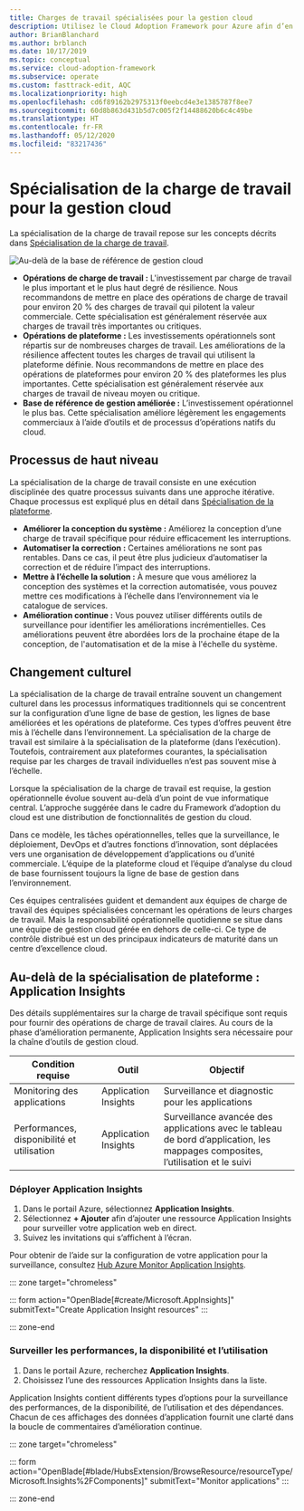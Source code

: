 ```yaml
---
title: Charges de travail spécialisées pour la gestion cloud
description: Utilisez le Cloud Adoption Framework pour Azure afin d’en savoir plus sur les opérations spécialisées de gestion cloud des charges de travail.
author: BrianBlanchard
ms.author: brblanch
ms.date: 10/17/2019
ms.topic: conceptual
ms.service: cloud-adoption-framework
ms.subservice: operate
ms.custom: fasttrack-edit, AQC
ms.localizationpriority: high
ms.openlocfilehash: cd6f89162b2975313f0eebcd4e3e1385787f8ee7
ms.sourcegitcommit: 60d8b863d431b5d7c005f2f14488620b6c4c49be
ms.translationtype: HT
ms.contentlocale: fr-FR
ms.lasthandoff: 05/12/2020
ms.locfileid: "83217436"
---
```

# <a name="workload-specialization-for-cloud-management"></a>Spécialisation de la charge de travail pour la gestion cloud

La spécialisation de la charge de travail repose sur les concepts décrits dans [Spécialisation de la charge de travail](./platform-specialization.md).

![Au-delà de la base de référence de gestion cloud](../../_images/manage/beyond-the-baseline.png)

- **Opérations de charge de travail :** L'investissement par charge de travail le plus important et le plus haut degré de résilience. Nous recommandons de mettre en place des opérations de charge de travail pour environ 20 % des charges de travail qui pilotent la valeur commerciale. Cette spécialisation est généralement réservée aux charges de travail très importantes ou critiques.
- **Opérations de plateforme :** Les investissements opérationnels sont répartis sur de nombreuses charges de travail. Les améliorations de la résilience affectent toutes les charges de travail qui utilisent la plateforme définie. Nous recommandons de mettre en place des opérations de plateformes pour environ 20 % des plateformes les plus importantes. Cette spécialisation est généralement réservée aux charges de travail de niveau moyen ou critique.
- **Base de référence de gestion améliorée :** L’investissement opérationnel le plus bas. Cette spécialisation améliore légèrement les engagements commerciaux à l’aide d’outils et de processus d’opérations natifs du cloud.

## <a name="high-level-process"></a>Processus de haut niveau

La spécialisation de la charge de travail consiste en une exécution disciplinée des quatre processus suivants dans une approche itérative. Chaque processus est expliqué plus en détail dans [Spécialisation de la plateforme](./platform-specialization.md).

- **Améliorer la conception du système :** Améliorez la conception d’une charge de travail spécifique pour réduire efficacement les interruptions.
- **Automatiser la correction :** Certaines améliorations ne sont pas rentables. Dans ce cas, il peut être plus judicieux d’automatiser la correction et de réduire l’impact des interruptions.
- **Mettre à l’échelle la solution :** À mesure que vous améliorez la conception des systèmes et la correction automatisée, vous pouvez mettre ces modifications à l’échelle dans l’environnement via le catalogue de services.
- **Amélioration continue :** Vous pouvez utiliser différents outils de surveillance pour identifier les améliorations incrémentielles. Ces améliorations peuvent être abordées lors de la prochaine étape de la conception, de l'automatisation et de la mise à l'échelle du système.

## <a name="cultural-change"></a>Changement culturel

La spécialisation de la charge de travail entraîne souvent un changement culturel dans les processus informatiques traditionnels qui se concentrent sur la configuration d’une ligne de base de gestion, les lignes de base améliorées et les opérations de plateforme. Ces types d’offres peuvent être mis à l’échelle dans l’environnement. La spécialisation de la charge de travail est similaire à la spécialisation de la plateforme (dans l’exécution). Toutefois, contrairement aux plateformes courantes, la spécialisation requise par les charges de travail individuelles n’est pas souvent mise à l’échelle.

Lorsque la spécialisation de la charge de travail est requise, la gestion opérationnelle évolue souvent au-delà d’un point de vue informatique central. L’approche suggérée dans le cadre du Framework d’adoption du cloud est une distribution de fonctionnalités de gestion du cloud.

Dans ce modèle, les tâches opérationnelles, telles que la surveillance, le déploiement, DevOps et d’autres fonctions d’innovation, sont déplacées vers une organisation de développement d’applications ou d’unité commerciale. L’équipe de la plateforme cloud et l’équipe d’analyse du cloud de base fournissent toujours la ligne de base de gestion dans l’environnement.

Ces équipes centralisées guident et demandent aux équipes de charge de travail des équipes spécialisées concernant les opérations de leurs charges de travail. Mais la responsabilité opérationnelle quotidienne se situe dans une équipe de gestion cloud gérée en dehors de celle-ci. Ce type de contrôle distribué est un des principaux indicateurs de maturité dans un centre d’excellence cloud.

## <a name="beyond-platform-specialization-application-insights"></a>Au-delà de la spécialisation de plateforme : Application Insights

Des détails supplémentaires sur la charge de travail spécifique sont requis pour fournir des opérations de charge de travail claires. Au cours de la phase d’amélioration permanente, Application Insights sera nécessaire pour la chaîne d’outils de gestion cloud.

| Condition requise                          | Outil                 | Objectif                                                                                |
| ------------------------------------ | -------------------- | -------------------------------------------------------------------------------------- |
| Monitoring des applications               | Application Insights | Surveillance et diagnostic pour les applications                                                    |
| Performances, disponibilité et utilisation | Application Insights | Surveillance avancée des applications avec le tableau de bord d’application, les mappages composites, l’utilisation et le suivi |

### <a name="deploy-application-insights"></a>Déployer Application Insights

1. Dans le portail Azure, sélectionnez **Application Insights**.
1. Sélectionnez **+ Ajouter** afin d’ajouter une ressource Application Insights pour surveiller votre application web en direct.
1. Suivez les invitations qui s’affichent à l’écran.

Pour obtenir de l’aide sur la configuration de votre application pour la surveillance, consultez [Hub Azure Monitor Application Insights](https://docs.microsoft.com/azure/azure-monitor/azure-monitor-app-hub).

::: zone target="chromeless"

::: form action="OpenBlade[#create/Microsoft.AppInsights]" submitText="Create Application Insight resources" :::

::: zone-end

### <a name="monitor-performance-availability-and-usage"></a>Surveiller les performances, la disponibilité et l’utilisation

1. Dans le portail Azure, recherchez **Application Insights**.
1. Choisissez l’une des ressources Application Insights dans la liste.

Application Insights contient différents types d’options pour la surveillance des performances, de la disponibilité, de l’utilisation et des dépendances. Chacun de ces affichages des données d’application fournit une clarté dans la boucle de commentaires d’amélioration continue.

::: zone target="chromeless"

<!-- markdownlint-disable DOCSMD001 -->

::: form action="OpenBlade[#blade/HubsExtension/BrowseResource/resourceType/Microsoft.Insights%2FComponents]" submitText="Monitor applications" :::

<!-- markdownlint-enable DOCSMD001 -->

::: zone-end
